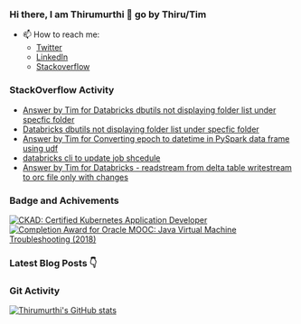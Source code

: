 ### Hi there, I am Thirumurthi 👋 go by Thiru/Tim

- 📫 How to reach me: 
  - [Twitter](https://twitter.com/sthirumurthi)
  - [LinkedIn](https://www.linkedin.com/in/thirumurthis/)
  - [Stackoverflow](https://stackoverflow.com/users/3192775/tim)

### StackOverflow Activity
<!-- STACKOVERFLOW:START -->
- [Answer by Tim for Databricks dbutils not displaying folder list under specfic folder](https://stackoverflow.com/questions/70469975/databricks-dbutils-not-displaying-folder-list-under-specfic-folder/70470063#70470063)
- [Databricks dbutils not displaying folder list under specfic folder](https://stackoverflow.com/questions/70469975/databricks-dbutils-not-displaying-folder-list-under-specfic-folder)
- [Answer by Tim for Converting epoch to datetime in PySpark data frame using udf](https://stackoverflow.com/questions/49971903/converting-epoch-to-datetime-in-pyspark-data-frame-using-udf/70356729#70356729)
- [databricks cli to update job shcedule](https://stackoverflow.com/questions/70342176/databricks-cli-to-update-job-shcedule)
- [Answer by Tim for Databricks - readstream from delta table writestream to orc file only with changes](https://stackoverflow.com/questions/69775433/databricks-readstream-from-delta-table-writestream-to-orc-file-only-with-chang/70227670#70227670)
<!-- STACKOVERFLOW:END -->

### Badge and Achivements
<!--START_SECTION:badges-->

[![CKAD: Certified Kubernetes Application Developer](https://images.credly.com/size/110x110/images/f88d800c-5261-45c6-9515-0458e31c3e16/ckad_from_cncfsite.png)](http://www.credly.com/badges/7164445a-41e5-4412-9ed3-d29cbe65f536 "CKAD: Certified Kubernetes Application Developer")
[![Completion Award for Oracle MOOC: Java Virtual Machine Troubleshooting (2018)](https://images.credly.com/size/110x110/images/005a363c-b0a4-4f8a-85a3-64eafb7ad690/jvm.png)](http://www.credly.com/badges/cc359454-dbbb-410f-9b8a-2cf0f15dfe9d "Completion Award for Oracle MOOC: Java Virtual Machine Troubleshooting (2018)")
<!--END_SECTION:badges-->

### Latest Blog Posts 👇
<!-- HASHNODE_BLOG:START -->
<!-- HASHNODE_BLOG:END -->

### Git Activity

[![Thirumurthi's GitHub stats](https://github-readme-stats.vercel.app/api?username=thirumurthis&show_icons=true&theme=radical)](https://github.com/anuraghazra/github-readme-stats)


<!--
**thirumurthis/thirumurthis** is a ✨ _special_ ✨ repository because its `README.md` (this file) appears on your GitHub profile.

Here are some ideas to get you started:

- 🔭 I’m currently working on ...
- 🌱 I’m currently learning ...
- 👯 I’m looking to collaborate on ...
- 🤔 I’m looking for help with ...
- 💬 Ask me about ...
- 📫 How to reach me: ...
- 😄 Pronouns: ...
- ⚡ Fun fact: ...
-->
